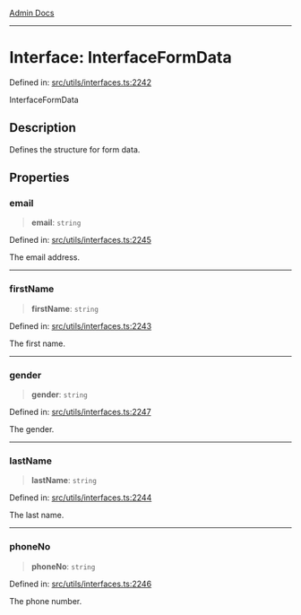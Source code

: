 [Admin Docs](/)

***

# Interface: InterfaceFormData

Defined in: [src/utils/interfaces.ts:2242](https://github.com/PalisadoesFoundation/talawa-admin/blob/main/src/utils/interfaces.ts#L2242)

InterfaceFormData

## Description

Defines the structure for form data.

## Properties

### email

> **email**: `string`

Defined in: [src/utils/interfaces.ts:2245](https://github.com/PalisadoesFoundation/talawa-admin/blob/main/src/utils/interfaces.ts#L2245)

The email address.

***

### firstName

> **firstName**: `string`

Defined in: [src/utils/interfaces.ts:2243](https://github.com/PalisadoesFoundation/talawa-admin/blob/main/src/utils/interfaces.ts#L2243)

The first name.

***

### gender

> **gender**: `string`

Defined in: [src/utils/interfaces.ts:2247](https://github.com/PalisadoesFoundation/talawa-admin/blob/main/src/utils/interfaces.ts#L2247)

The gender.

***

### lastName

> **lastName**: `string`

Defined in: [src/utils/interfaces.ts:2244](https://github.com/PalisadoesFoundation/talawa-admin/blob/main/src/utils/interfaces.ts#L2244)

The last name.

***

### phoneNo

> **phoneNo**: `string`

Defined in: [src/utils/interfaces.ts:2246](https://github.com/PalisadoesFoundation/talawa-admin/blob/main/src/utils/interfaces.ts#L2246)

The phone number.
